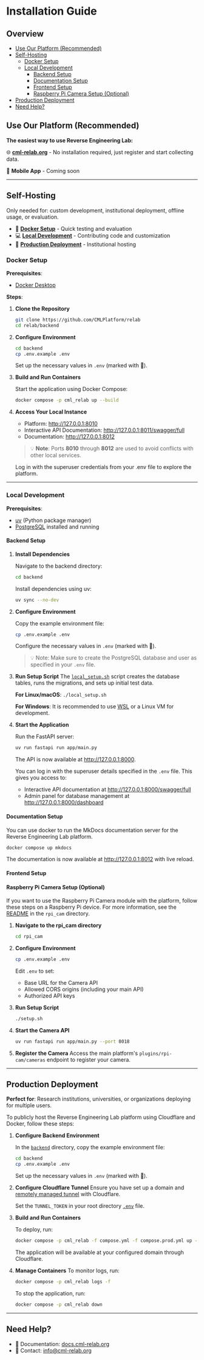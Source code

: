 # Installation Guide

## Overview

- [Use Our Platform (Recommended)](#use-our-platform-recommended)
- [Self-Hosting](#self-hosting)
  - [Docker Setup](#docker-setup)
  - [Local Development](#local-development)
    - [Backend Setup](#backend-setup)
    - [Documentation Setup](#documentation-setup)
    - [Frontend Setup](#frontend-setup)
    - [Raspberry Pi Camera Setup (Optional)](#raspberry-pi-camera-setup-optional)
- [Production Deployment](#production-deployment)
- [Need Help?](#need-help)

## Use Our Platform (Recommended)

**The easiest way to use Reverse Engineering Lab:**

🌐 **[cml-relab.org](https://cml-relab.org)** - No installation required, just register and start collecting data.

📱 **Mobile App** - Coming soon

______________________________________________________________________

## Self-Hosting

Only needed for: custom development, institutional deployment, offline usage, or evaluation.

- 🐳 **[Docker Setup](#docker-setup)** - Quick testing and evaluation
- 💻 **[Local Development](#local-development)** - Contributing code and customization
- 🏢 **[Production Deployment](#production-deployment)** - Institutional hosting

### Docker Setup

**Prerequisites**:

- [Docker Desktop](https://docs.docker.com/get-started/get-docker/)

**Steps**:

1. **Clone the Repository**

   ```bash
   git clone https://github.com/CMLPlatform/relab
   cd relab/backend
   ```

1. **Configure Environment**

   ```bash
   cd backend
   cp .env.example .env
   ```

   Set up the necessary values in `.env` (marked with 🔀).

1. **Build and Run Containers**

   Start the application using Docker Compose:

   ```bash
   docker compose -p cml_relab up --build
   ```

1. **Access Your Local Instance**

   - Platform: <http://127.0.0.1:8010>
   - Interactive API Documentation: <http://127.0.0.1:8011/swagger/full>
   - Documentation: <http://127.0.0.1:8012>

   > 💡 **Note**: Ports **8010** through **8012** are used to avoid conflicts with other local services.

   Log in with the superuser credentials from your .env file to explore the platform.

______________________________________________________________________

### Local Development

**Prerequisites**:

- [uv](https://docs.astral.sh/uv/getting-started/installation) (Python package manager)
- [PostgreSQL](https://www.postgresql.org/download/) installed and running

#### Backend Setup

1. **Install Dependencies**

   Navigate to the backend directory:

   ```bash
   cd backend
   ```

   Install dependencies using uv:

   ```bash
   uv sync --no-dev
   ```

1. **Configure Environment**

   Copy the example environment file:

   ```bash
   cp .env.example .env
   ```

   Configure the necessary values in `.env` (marked with 🔀).

   > 💡 Note: Make sure to create the PostgreSQL database and user as specified in your `.env` file.

1. **Run Setup Script**
   The [`local_setup.sh`](backend/local_setup.sh) script creates the database tables, runs the migrations, and sets up initial test data.

   **For Linux/macOS**: `./local_setup.sh`

   **For Windows**: It is recommended to use [WSL](https://learn.microsoft.com/en-us/windows/wsl/install) or a Linux VM for development.

1. **Start the Application**

   Run the FastAPI server:

   ```bash
   uv run fastapi run app/main.py
   ```

   The API is now available at <http://127.0.0.1:8000>.

   You can log in with the superuser details specified in the `.env` file. This gives you access to:

   - Interactive API documentation at <http://127.0.0.1:8000/swagger/full>
   - Admin panel for database management at <http://127.0.0.1:8000/dashboard>

#### Documentation Setup

You can use docker to run the MkDocs documentation server for the Reverse Engineering Lab platform.

```bash
docker compose up mkdocs
```

The documentation is now available at <http://127.0.0.1:8012> with live reload.

#### Frontend Setup

<!--- TODO: Document Expo dev setup --->

#### Raspberry Pi Camera Setup (Optional)

If you want to use the Raspberry Pi Camera module with the platform, follow these steps on a Raspberry Pi device. For more information, see the [README](rpi_cam/README.md) in the `rpi_cam` directory.

1. **Navigate to the rpi_cam directory**

   ```bash
   cd rpi_cam
   ```

1. **Configure Environment**

   ```bash
   cp .env.example .env
   ```

   Edit `.env` to set:

   - Base URL for the Camera API
   - Allowed CORS origins (including your main API)
   - Authorized API keys

1. **Run Setup Script**

   ```bash
   ./setup.sh
   ```

1. **Start the Camera API**

   ```bash
   uv run fastapi run app/main.py --port 8018
   ```

1. **Register the Camera**
   Access the main platform's `plugins/rpi-cam/cameras` endpoint to register your camera.

______________________________________________________________________

## Production Deployment

**Perfect for**: Research institutions, universities, or organizations deploying for multiple users.

To publicly host the Reverse Engineering Lab platform using Cloudflare and Docker, follow these steps:

1. **Configure Backend Environment**

   In the [`backend`](backend) directory, copy the example environment file:

   ```bash
   cd backend
   cp .env.example .env
   ```

   Set up the necessary values in `.env` (marked with 🔀).

1. **Configure Cloudflare Tunnel**
   Ensure you have set up a domain and [remotely managed tunnel](https://developers.cloudflare.com/cloudflare-one/connections/connect-networks/configure-tunnels/cloudflared-parameters/) with Cloudflare.

   Set the `TUNNEL_TOKEN` in your root directory [`.env`](.env) file.

1. **Build and Run Containers**

   To deploy, run:

   ```bash
   docker compose -p cml_relab -f compose.yml -f compose.prod.yml up --build -d
   ```

   The application will be available at your configured domain through Cloudflare.

1. **Manage Containers**
   To monitor logs, run:

   ```bash
   docker compose -p cml_relab logs -f
   ```

   To stop the application, run:

   ```bash
   docker compose -p cml_relab down
   ```

______________________________________________________________________

## Need Help?

- 📖 Documentation: [docs.cml-relab.org](https://docs.cml-relab.org)
- 📧 Contact: <info@cml-relab.org>
